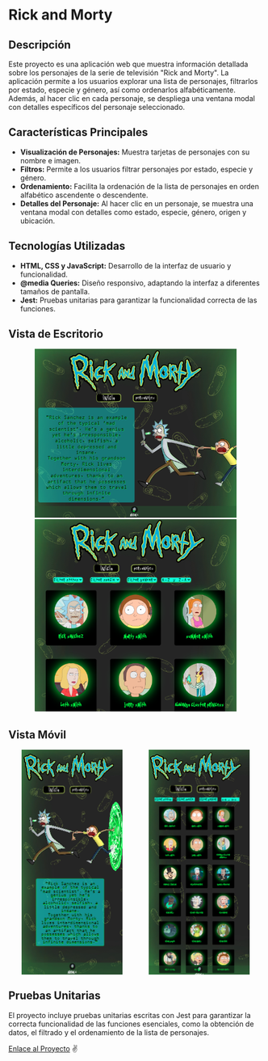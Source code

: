 # Rick and Morty

## Descripción

Este proyecto es una aplicación web que muestra información detallada sobre los personajes de la serie de televisión "Rick and Morty". La aplicación permite a los usuarios explorar una lista de personajes, filtrarlos por estado, especie y género, así como ordenarlos alfabéticamente. Además, al hacer clic en cada personaje, se despliega una ventana modal con detalles específicos del personaje seleccionado.

## Características Principales

- **Visualización de Personajes:** Muestra tarjetas de personajes con su nombre e imagen.
- **Filtros:** Permite a los usuarios filtrar personajes por estado, especie y género.
- **Ordenamiento:** Facilita la ordenación de la lista de personajes en orden alfabético ascendente o descendente.
- **Detalles del Personaje:** Al hacer clic en un personaje, se muestra una ventana modal con detalles como estado, especie, género, origen y ubicación.

## Tecnologías Utilizadas

- **HTML, CSS y JavaScript:** Desarrollo de la interfaz de usuario y funcionalidad.
- **@media Queries:** Diseño responsivo, adaptando la interfaz a diferentes tamaños de pantalla.
- **Jest:** Pruebas unitarias para garantizar la funcionalidad correcta de las funciones.

## Vista de Escritorio

<div align="center">
  <img src="desktop1.png" alt="Vista de Escritorio" width="400" />
  <img src="desktop2.png" alt="Vista de Escritorio" width="400" />
</div>

## Vista Móvil

<div style="display: flex; justify-content: space-around;">
  <img src="mobile1.png" alt="Vista Móvil" width="200" />
  <img src="mobile2.png" alt="Vista Móvil" width="200" />
</div>

## Pruebas Unitarias

El proyecto incluye pruebas unitarias escritas con Jest para garantizar la correcta funcionalidad de las funciones esenciales, como la obtención de datos, el filtrado y el ordenamiento de la lista de personajes.

[Enlace al Proyecto](https://miriamavalos.github.io/DEV008-Rick-and-Morty/) ✌️ 

